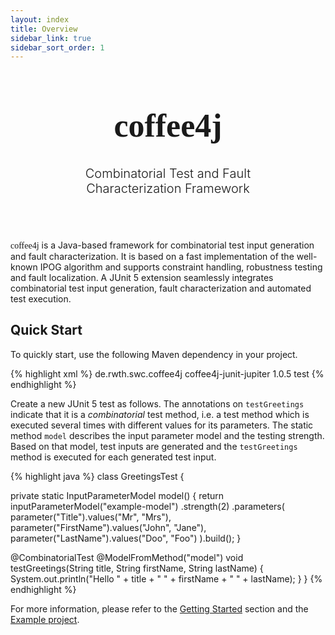 ```yaml
---
layout: index
title: Overview
sidebar_link: true
sidebar_sort_order: 1
---
```


<div style="width: 66%; margin-left: auto; margin-right: auto; text-align: center; margin-bottom: 70px;">
  <h1 style="font-family: 'Abril Fatface', serif; font-size: 3.25rem;">
    coffee4j
  </h1>
  <p style="font-size: 1.25rem; font-weight: 300;">
    Combinatorial Test and Fault Characterization Framework
  </p>
</div>

<div>
<font style="font-family: 'Abril Fatface', serif;">coffee4j</font> is a Java-based framework for combinatorial test input generation and fault characterization.
It is based on a fast implementation of the well-known IPOG algorithm and supports constraint handling, robustness testing and fault localization.  
A JUnit 5 extension seamlessly integrates combinatorial test input generation, fault characterization  and automated test execution.
</div>


## Quick Start

To quickly start, use the following Maven dependency in your project.

{% highlight xml %}
<dependency>
  <groupId>de.rwth.swc.coffee4j</groupId>
  <artifactId>coffee4j-junit-jupiter</artifactId>
  <version>1.0.5</version>
  <scope>test</scope>
</dependency>
{% endhighlight %}

Create a new JUnit 5 test as follows.
The annotations on `testGreetings` indicate that it is a <i>combinatorial</i> test method, i.e. a test method which is executed several times with different values for its parameters.
The static method `model` describes the input parameter model and the testing strength.
Based on that model, test inputs are generated and the `testGreetings` method is executed for each generated test input.

{% highlight java %}
class GreetingsTest {

  private static InputParameterModel model() {
    return inputParameterModel("example-model")
      .strength(2)
      .parameters(
        parameter("Title").values("Mr", "Mrs"),
        parameter("FirstName").values("John", "Jane"),
        parameter("LastName").values("Doo", "Foo")
    ).build();
  }

  @CombinatorialTest
  @ModelFromMethod("model")
  void testGreetings(String title, String firstName, String lastName) {
    System.out.println("Hello " + title + " " + firstName + " " + lastName);
  }
}
{% endhighlight %}

For more information, please refer to the <a href="getting-started/">Getting Started</a> section  and the <a href="https://github.com/coffee4j/coffee4j-example">Example project</a>.
